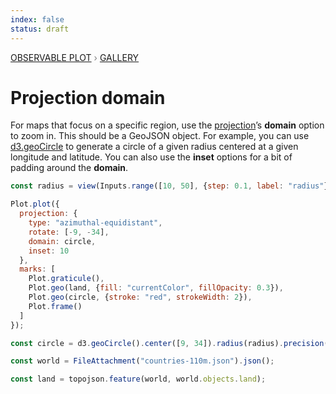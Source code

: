 ```yaml
---
index: false
status: draft
---
```


<div style="color: grey; font: 13px/25.5px var(--sans-serif); text-transform: uppercase;"><h1 style="display: none;">Plot: Projection domain</h1><a href="/plot">Observable Plot</a> › <a href="/@observablehq/plot-gallery">Gallery</a></div>

# Projection domain

For maps that focus on a specific region, use the [projection](https://observablehq.com/plot/features/projections)’s **domain** option to zoom in. This should be a GeoJSON object. For example, you can use [d3.geoCircle](https://github.com/d3/d3-geo/blob/main/README.md#geoCircle) to generate a circle of a given radius centered at a given longitude and latitude. You can also use the **inset** options for a bit of padding around the **domain**.

```js
const radius = view(Inputs.range([10, 50], {step: 0.1, label: "radius"}));
```

```js echo
Plot.plot({
  projection: {
    type: "azimuthal-equidistant",
    rotate: [-9, -34],
    domain: circle,
    inset: 10
  },
  marks: [
    Plot.graticule(),
    Plot.geo(land, {fill: "currentColor", fillOpacity: 0.3}),
    Plot.geo(circle, {stroke: "red", strokeWidth: 2}),
    Plot.frame()
  ]
});
```

```js echo
const circle = d3.geoCircle().center([9, 34]).radius(radius).precision(2)();
```

```js echo
const world = FileAttachment("countries-110m.json").json();
```

```js echo
const land = topojson.feature(world, world.objects.land);
```
